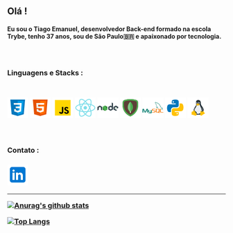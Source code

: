 <h2>Olá !</h2>

#### Eu sou o Tiago Emanuel, **desenvolvedor Back-end** formado na escola **Trybe**, tenho 37 anos, sou de São Paulo:brazil: e apaixonado por tecnologia.

<br>

##

<h3>Linguagens e Stacks :</h3>

<br>

![css](css3.png)
![html](html.png)
![javascript](javascript-48.png)
![react](react.png)
![nodejs](nodejs.png)
![mongodb](mongodb.png)
![mysql](mysql.png)
![python](python.png)
![linu](linux.png)

<br>

##

<h3>Contato :<h3>

[<img src="linkedin.png">](http://www.linkedin.com/in/tiago-emanuel-ers)

---

[![Anurag's github stats](https://github-readme-stats.vercel.app/api?username=tiago-ers&show_icons=true)](https://github.com/anuraghazra/github-readme-stats)

[![Top Langs](https://github-readme-stats.vercel.app/api/top-langs/?username=anuraghazra&layout=compact)](https://github.com/anuraghazra/github-readme-stats)
